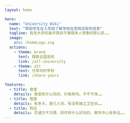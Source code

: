 ```yaml
---
layout: home

hero:
  name: "University Wiki"
  text: "帮助学生在入学前了解学校在官网没有的信息"
  tagline: 有些大学的条件真的不像很多人想象的那么好……
  image:
    src: /homeLogo.svg
  actions:
    - theme: brand
      text: 探索全国高校
      link: /all-university
    - theme: alt
      text: 分享你的学校
      link: /share-yours

features:
  - title: 食堂
    details: 食堂有什么吃的，价格贵吗，干不干净……
  - title: 宿舍
    details: 有多大，是几人间，有没有独立卫生间……
  - title: 附近
    details: 交通方不方便，附件有什么好玩的，离市中心有多远……
---
```

